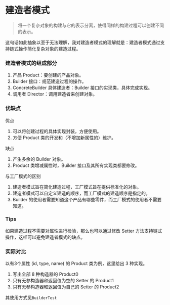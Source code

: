 # 建造者模式

> 将一个复杂对象的构建与它的表示分离，使得同样的构建过程可以创建不同的表示。

这句话如此抽象以至于无法理解，我对建造者模式的理解就是：建造者模式通过支持链式操作简化复杂对象的建造过程。

### 建造者模式的组成部分

1. 产品 Product：要创建的产品对象。
2. Builder 接口：规范建造过程的操作。
3. ConcreteBuilder 具体建造者：Builder 接口的实现类，具体完成实现。
4. 调用者 Director：调用建造者来创建对象。

### 优缺点

优点

1. 可以将创建过程的具体实现封装，方便使用。
2. 方便 Product 类的开发和（不增加新属性的）维护。

缺点

1. 产生多余的 Builder 对象。
2. Product 类增减属性时，Builder 接口及其所有实现类都要修改。

与工厂模式的区别

1. 建造者模式旨在简化建造过程，工厂模式旨在提供标准化的对象。
2. 建造者模式可以自定义建造的顺序，而工厂模式的建造顺序是指定的。
3. Builder 的使用者需要知道这个产品有哪些零件，而工厂模式的使用者不需要知道。

### Tips

如果建造过程不需要对属性进行检验，那么也可以通过修改 Setter 方法支持链式操作，这样可以避免建造者模式的缺点。

### 实际对比

以有3个属性 (id, type, name) 的 Product 类为例，这里给出 3 种实现。

1. 写出全部 8 种构造器的 Product0
2. 只有无参构造器和返回值为空的 Setter 的 Product1
3. 只有无参构造器和返回值为自己的 Setter 的 Product2

其使用方式见`BuilderTest`